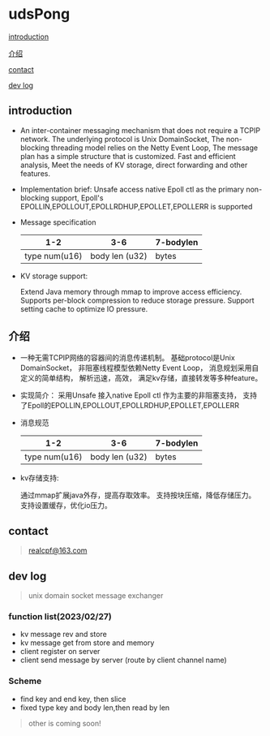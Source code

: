 # udsPong

[introduction](#introduction)

[介绍](#介绍)

[contact](#contact)

[dev log](#dev-log)



## introduction

+ An inter-container messaging mechanism that does not require a TCPIP network.
  The underlying protocol is Unix DomainSocket,
  The non-blocking threading model relies on the Netty Event Loop,
  The message plan has a simple structure that is customized.
  Fast and efficient analysis,
  Meet the needs of KV storage, direct forwarding and other features.

+ Implementation brief:
  Unsafe access native Epoll ctl as the primary non-blocking support,
  Epoll's EPOLLIN,EPOLLOUT,EPOLLRDHUP,EPOLLET,EPOLLERR is supported

+ Message specification

  | 1-2           | 3-6            | 7-bodylen |
  | ------------- | -------------- | --------- |
  | type num(u16) | body len (u32) | bytes     |

+ KV storage support:

  Extend Java memory through mmap to improve access efficiency.
  Supports per-block compression to reduce storage pressure.
  Support setting cache to optimize IO pressure.

## 介绍

+ 一种无需TCPIP网络的容器间的消息传递机制。
基础protocol是Unix DomainSocket，
非阻塞线程模型依赖Netty Event Loop，
消息规划采用自定义的简单结构，
解析迅速，高效，
满足kv存储，直接转发等多种feature。

+ 实现简介：
采用Unsafe 接入native Epoll ctl 作为主要的非阻塞支持，
支持了Epoll的EPOLLIN,EPOLLOUT,EPOLLRDHUP,EPOLLET,EPOLLERR

+ 消息规范

  | 1-2           | 3-6            | 7-bodylen |
  | ------------- | -------------- | --------- |
  | type num(u16) | body len (u32) | bytes     |

+ kv存储支持:

  通过mmap扩展java外存，提高存取效率。
  支持按块压缩，降低存储压力。
  支持设置缓存，优化io压力。




## contact
> realcpf@163.com


## dev log
> unix domain socket message exchanger

### function list(2023/02/27)
+ kv message rev and store
+ kv message get from store and memory
+ client register on server
+ client send message by server (route by client channel name)


### Scheme
+ find key and end key, then slice
+ fixed type key and body len,then read by len


> other is coming soon!

